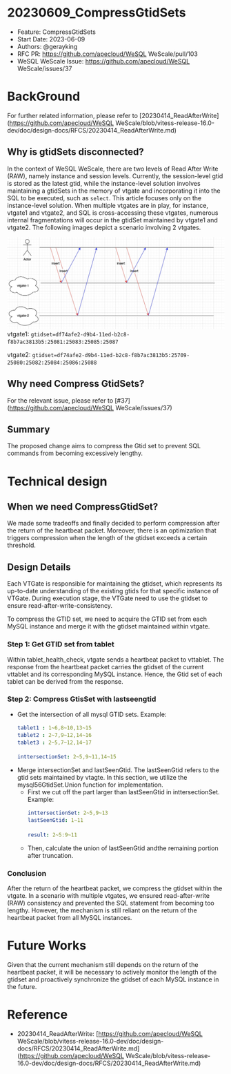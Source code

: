 # 20230609_CompressGtidSets

- Feature: CompressGtidSets
- Start Date: 2023-06-09
- Authors: @gerayking
- RFC PR: https://github.com/apecloud/WeSQL WeScale/pull/103
- WeSQL WeScale Issue: https://github.com/apecloud/WeSQL WeScale/issues/37

# BackGround

For further related information, please refer to [20230414_ReadAfterWrite](https://github.com/apecloud/WeSQL WeScale/blob/vitess-release-16.0-dev/doc/design-docs/RFCS/20230414_ReadAfterWrite.md)

## Why is gtidSets disconnected?

In the context of WeSQL WeScale, there are two levels of Read After Write (RAW), namely instance and session levels. Currently, the session-level gtid is stored as the latest gtid, while the instance-level solution involves maintaining a gtidSets in the memory of vtgate and incorporating it into the SQL to be executed, such as `select`. This article focuses only on the instance-level solution. When multiple vtgates are in play, for instance, vtgate1 and vtgate2, and SQL is cross-accessing these vtgates, numerous internal fragmentations will occur in the gtidSet maintained by vtgate1 and vtgate2. The following images depict a scenario involving 2 vtgates.

![multivtgate](images/multivtgate.jpg)
vtgate1:
`gtidset=df74afe2-d9b4-11ed-b2c8-f8b7ac3813b5:25081:25083:25085:25087`

vtgate2:
`gtidset=df74afe2-d9b4-11ed-b2c8-f8b7ac3813b5:25709-25080:25082:25084:25086:25088`

## Why need Compress GtidSets?

For the relevant issue, please refer to [#37](https://github.com/apecloud/WeSQL WeScale/issues/37)

## Summary

The proposed change aims to compress the Gtid set to prevent SQL commands from becoming excessively lengthy.

# Technical design

## When we need CompressGtidSet?

We made some tradeoffs and finally decided to perform compression after the return of the heartbeat packet. Moreover, there is an optimization that triggers compression when the length of the gtidset exceeds a certain threshold.


## Design Details

Each VTGate is responsible for maintaining the gtidset, which represents its up-to-date understanding of the existing gtids for that specific instance of VTGate. During execution stage, the VTGate need to use the gtidset to ensure read-after-write-consistency.

To compress the GTID set, we need to acquire the GTID set from each MySQL instance and merge it with the gtidset maintained within vtgate.

### Step 1: Get GTID set from tablet 

Within tablet_health_check, vtgate sends a heartbeat packet to vttablet. The response from the heartbeat packet carries the gtidset of the current vttablet and its corresponding MySQL instance. Hence, the Gtid set of each tablet can be derived from the response.

### Step 2: Compress GtisSet with lastseengtid

+ Get the intersection of all mysql GTID sets.
    Example:
    ```yaml
    tablet1 : 1~6,8~10,13~15
    tablet2 : 2~7,9~12,14~16
    tablet3 : 2~5,7~12,14~17
     
    inttersectionSet: 2~5,9~11,14~15
    ```
+ Merge intersectionSet and lastSeenGtid.
    The lastSeenGtid refers to the gtid sets maintained by vtagte. In this section, we utilize the mysql56GtidSet.Union function for implementation.
    + First we cut off the part larger than lastSeenGtid in inttersectionSet.
    Example:
        ```yaml
        inttersectionSet: 2~5,9~13
        lastSeenGtid: 1~11

        result: 2~5:9~11
        ```
    + Then, calculate the union of lastSeenGtid andthe remaining portion after truncation.
### Conclusion

After the return of the heartbeat packet, we compress the gtidset within the vtgate. In a scenario with multiple vtgates, we ensured read-after-write (RAW) consistency and prevented the SQL statement from becoming too lengthy. However, the mechanism is still reliant on the return of the heartbeat packet from all MySQL instances.

# Future Works

Given that the current mechanism still depends on the return of the heartbeat packet, it will be necessary to actively monitor the length of the gtidset and proactively synchronize the gtidset of each MySQL instance in the future.

# Reference

- 20230414_ReadAfterWrite: [https://github.com/apecloud/WeSQL WeScale/blob/vitess-release-16.0-dev/doc/design-docs/RFCS/20230414_ReadAfterWrite.md](https://github.com/apecloud/WeSQL WeScale/blob/vitess-release-16.0-dev/doc/design-docs/RFCS/20230414_ReadAfterWrite.md)